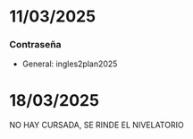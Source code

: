 # 11/03/2025

### Contraseña

- General: ingles2plan2025

# 18/03/2025

NO HAY CURSADA, SE RINDE EL NIVELATORIO
